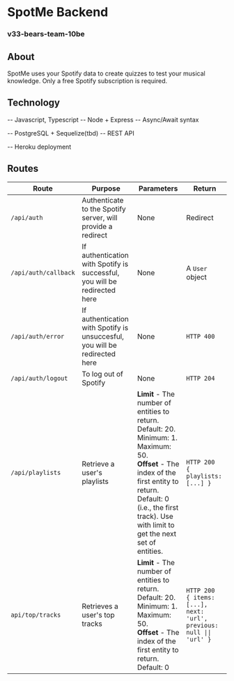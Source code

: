 # SpotMe Backend
### v33-bears-team-10be

## About
SpotMe uses your Spotify data to create quizzes to test your musical knowledge. Only a free Spotify subscription is required.

## Technology
-- Javascript, Typescript
-- Node + Express
-- Async/Await syntax

-- PostgreSQL + Sequelize(tbd)
-- REST API

-- Heroku deployment

## Routes

| Route | Purpose | Parameters | Return |
|-------|---------|------------|--------|
|`/api/auth`| Authenticate to the Spotify server, will provide a redirect | None | Redirect|
|`/api/auth/callback`| If authentication with Spotify is successful, you will be redirected here | None| A `User` object |
|`/api/auth/error`| If authentication with Spotify is unsuccesful, you will be redirected here | None | `HTTP 400` |
|`/api/auth/logout`| To log out of Spotify | None| `HTTP 204`|
|`/api/playlists` | Retrieve a user's playlists | **Limit** - The number of entities to return. Default: 20. Minimum: 1. Maximum: 50. <br> **Offset** - The index of the first entity to return. Default: 0 (i.e., the first track). Use with limit to get the next set of entities. | `HTTP 200` <br> `{ playlists: [...] }`
|`api/top/tracks` | Retrieves a user's top tracks | **Limit** - The number of entities to return. Default: 20. Minimum: 1. Maximum: 50. <br> **Offset** - The index of the first entity to return. Default: 0 | `HTTP 200` <br> `{ items: [...], next: 'url', previous: null \|\| 'url' }`
